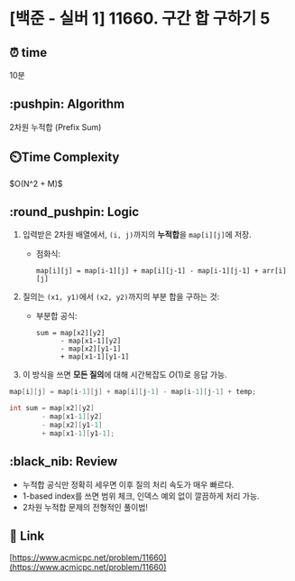 # \[백준 - 실버 1] 11660. 구간 합 구하기 5

## ⏰  **time**

10분

## \:pushpin: **Algorithm**

2차원 누적합 (Prefix Sum)

## ⏲️**Time Complexity**
\$O(N^2 + M)\$

## \:round\_pushpin: **Logic**

1. 입력받은 2차원 배열에서, `(i, j)`까지의 **누적합**을 `map[i][j]`에 저장.

   * 점화식:

     ```
     map[i][j] = map[i-1][j] + map[i][j-1] - map[i-1][j-1] + arr[i][j]
     ```
2. 질의는 `(x1, y1)`에서 `(x2, y2)`까지의 부분 합을 구하는 것:

   * 부분합 공식:

     ```
     sum = map[x2][y2] 
           - map[x1-1][y2] 
           - map[x2][y1-1] 
           + map[x1-1][y1-1]
     ```
3. 이 방식을 쓰면 **모든 질의**에 대해 시간복잡도 $O(1)$로 응답 가능.

```cpp
map[i][j] = map[i-1][j] + map[i][j-1] - map[i-1][j-1] + temp;
```

```cpp
int sum = map[x2][y2] 
        - map[x1-1][y2] 
        - map[x2][y1-1] 
        + map[x1-1][y1-1];
```

## \:black\_nib: **Review**

* 누적합 공식만 정확히 세우면 이후 질의 처리 속도가 매우 빠르다.
* 1-based index를 쓰면 범위 체크, 인덱스 예외 없이 깔끔하게 처리 가능.
* 2차원 누적합 문제의 전형적인 풀이법!

## 📡 Link

[https://www.acmicpc.net/problem/11660](https://www.acmicpc.net/problem/11660)
